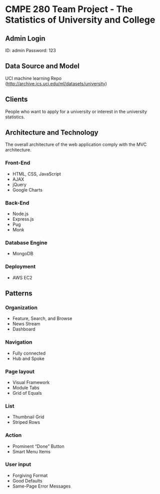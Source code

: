 # CMPE 280 Team Project - The Statistics of University and College

## Admin Login
ID: admin
Password: 123

## Data Source and Model
UCI machine learning Repo (http://archive.ics.uci.edu/ml/datasets/university)

## Clients
People who want to apply for a university or interest in the university statistics.

## Architecture and Technology
The overall architecture of the web application comply with the MVC architecture.

### Front-End
- HTML, CSS, JavaScript
- AJAX
- jQuery
- Google Charts

### Back-End
- Node.js
- Express.js
- Pug
- Monk

### Database Engine
- MongoDB

### Deployment
- AWS EC2

## Patterns
### Organization
- Feature, Search, and Browse
- News Stream
- Dashboard

### Navigation
- Fully connected
- Hub and Spoke

### Page layout
- Visual Framework
- Module Tabs
- Grid of Equals

### List
- Thumbnail Grid
- Striped Rows

### Action
- Prominent “Done” Button
- Smart Menu Items

### User input
- Forgiving Format
- Good Defaults
- Same-Page Error Messages
